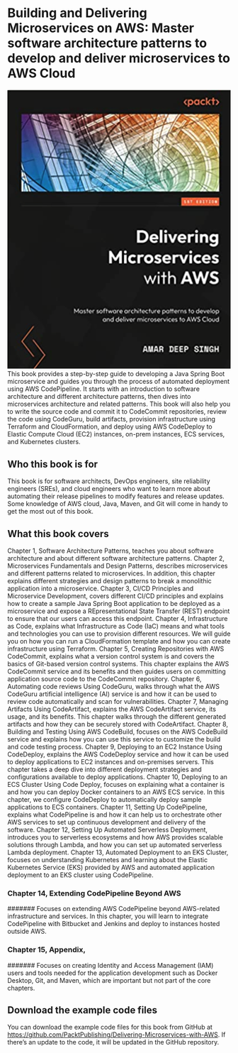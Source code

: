 # Building and Delivering Microservices on AWS: Master software architecture patterns to develop and deliver microservices to AWS Cloud
![Building and Delivering Microservices on AWS](Delivering.png)
This book provides a step-by-step guide to developing a Java Spring Boot microservice and guides you
through the process of automated deployment using AWS CodePipeline. It starts with an introduction to
software architecture and different architecture patterns, then dives into microservices architecture and
related patterns. This book will also help you to write the source code and commit it to CodeCommit
repositories, review the code using CodeGuru, build artifacts, provision infrastructure using Terraform
and CloudFormation, and deploy using AWS CodeDeploy to Elastic Compute Cloud (EC2) instances,
on-prem instances, ECS services, and Kubernetes clusters.
##  Who this book is for
This book is for software architects, DevOps engineers, site reliability engineers (SREs), and cloud
engineers who want to learn more about automating their release pipelines to modify features and release
updates. Some knowledge of AWS cloud, Java, Maven, and Git will come in handy to get the most out
of this book.
## What this book covers
Chapter 1, Software Architecture Patterns, teaches you about software architecture and about different
software architecture patterns.
Chapter 2, Microservices Fundamentals and Design Patterns, describes microservices and different
patterns related to microservices. In addition, this chapter explains different strategies and design
patterns to break a monolithic application into a microservice.
Chapter 3, CI/CD Principles and Microservice Development, covers different CI/CD principles and explains
how to create a sample Java Spring Boot application to be deployed as a microservice and expose a
REpresentational State Transfer (REST) endpoint to ensure that our users can access this endpoint.
Chapter 4, Infrastructure as Code, explains what Infrastructure as Code (IaC) means and what tools
and technologies you can use to provision different resources. We will guide you on how you can run
a CloudFormation template and how you can create infrastructure using Terraform.
Chapter 5, Creating Repositories with AWS CodeCommit, explains what a version control system
is and covers the basics of Git-based version control systems. This chapter explains the AWS
CodeCommit service and its benefits and then guides users on committing application source code
to the CodeCommit repository.
Chapter 6, Automating code reviews Using CodeGuru, walks through what the AWS CodeGuru
artificial intelligence (AI) service is and how it can be used to review code automatically and scan
for vulnerabilities.
Chapter 7, Managing Artifacts Using CodeArtifact, explains the AWS CodeArtifact service, its usage,
and its benefits. This chapter walks through the different generated artifacts and how they can be
securely stored with CodeArtifact.
Chapter 8, Building and Testing Using AWS CodeBuild, focuses on the AWS CodeBuild service and
explains how you can use this service to customize the build and code testing process.
Chapter 9, Deploying to an EC2 Instance Using CodeDeploy, explains the AWS CodeDeploy service and
how it can be used to deploy applications to EC2 instances and on-premises servers. This chapter takes
a deep dive into different deployment strategies and configurations available to deploy applications.
Chapter 10, Deploying to an ECS Cluster Using Code Deploy, focuses on explaining what a container
is and how you can deploy Docker containers to an AWS ECS service. In this chapter, we configure
CodeDeploy to automatically deploy sample applications to ECS containers.
Chapter 11, Setting Up CodePipeline, explains what CodePipeline is and how it can help us to orchestrate
other AWS services to set up continuous development and delivery of the software.
Chapter 12, Setting Up Automated Serverless Deployment, introduces you to serverless ecosystems and
how AWS provides scalable solutions through Lambda, and how you can set up automated serverless
Lambda deployment.
Chapter 13, Automated Deployment to an EKS Cluster, focuses on understanding Kubernetes and
learning about the Elastic Kubernetes Service (EKS) provided by AWS and automated application
deployment to an EKS cluster using CodePipeline.
### Chapter 14, Extending CodePipeline Beyond AWS
####### Focuses on extending AWS CodePipeline beyond AWS-related infrastructure and services. In this chapter, you will learn to integrate CodePipeline with Bitbucket and Jenkins and deploy to instances hosted outside AWS.
### Chapter 15, Appendix,
####### Focuses on creating Identity and Access Management (IAM) users and tools needed for the application development such as Docker Desktop, Git, and Maven, which are important but not part of the core chapters.

## Download the example code files
You can download the example code files for this book from GitHub at https://github.com/PacktPublishing/Delivering-Microservices-with-AWS. If there’s an update to the code, it will be updated in the GitHub repository.
